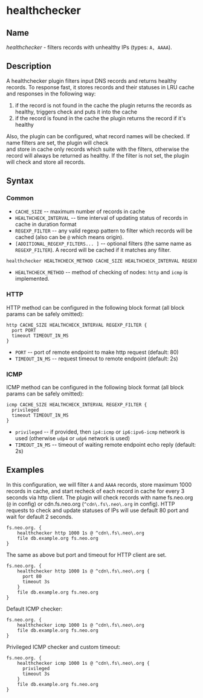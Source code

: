# healthchecker

## Name

*healthchecker* - filters records with unhealthy IPs (types: `A, AAAA`).

## Description

A healthchecker plugin filters input DNS records and returns healthy records. To response fast, it stores records and 
their statuses in LRU cache and responses in the following way:
1. if the record is not found in the cache the plugin returns the records as healthy, triggers check and puts it into 
the cache
2. if the record is found in the cache the plugin returns the record if it's healthy

Also, the plugin can be configured, what record names will be checked. If name filters are set, the plugin will check  
and store in cache only records which suite with the filters, otherwise the record will always be returned 
as healthy. If the filter is not set, the plugin will check and store all records.

## Syntax

### Common
- `CACHE_SIZE` -- maximum number of records in cache
- `HEALTHCHECK_INTERVAL` -- time interval of updating status of records in cache in duration format
- `REGEXP_FILTER` -- any valid regexp pattern to filter which records will be cached (also can be `@` which means origin).
- `[ADDITIONAL_REGEXP_FILTERS... ]` -- optional filters (the same name as `REGEXP_FILTER`).
  A record will be cached if it matches any filter.

``` txt
healthchecker HEALTHCHECK_METHOD CACHE_SIZE HEALTHCHECK_INTERVAL REGEXP_FILTER [ADDITIONAL_REGEXP_FILTERS... ]
```

- `HEALTHCHECK_METHOD` -- method of checking of nodes: `http` and `icmp` is implemented.  

### HTTP

HTTP method can be configured in the following block format (all block params can be safely omitted): 
```
http CACHE_SIZE HEALTHCHECK_INTERVAL REGEXP_FILTER {
  port PORT 
  timeout TIMEOUT_IN_MS
}
```

- `PORT` -- port of remote endpoint to make http request (default: 80)
- `TIMEOUT_IN_MS` -- request timeout to remote endpoint (default: 2s)


### ICMP

ICMP method can be configured in the following block format (all block params can be safely omitted): 
```
icmp CACHE_SIZE HEALTHCHECK_INTERVAL REGEXP_FILTER {
  privileged 
  timeout TIMEOUT_IN_MS
}
```

- `privileged` -- if provided, then `ip4:icmp` or `ip6:ipv6-icmp` network is used (otherwise `udp4` or `udp6` network is used)
- `TIMEOUT_IN_MS` -- timeout of waiting remote endpoint echo reply (default: 2s)



## Examples

In this configuration, we will filter `A` and `AAAA` records, store maximum 1000 records in cache, and start recheck of 
each record in cache for every 3 seconds via http client. The plugin will check records with name 
fs.neo.org (`@` in config) or cdn.fs.neo.org (`^cdn\.fs\.neo\.org` in config).
HTTP requests to check and update statuses of IPs will use default 80 port and wait for default 2 seconds.
``` corefile
fs.neo.org. {
    healthchecker http 1000 1s @ ^cdn\.fs\.neo\.org
    file db.example.org fs.neo.org
}
```

The same as above but port and timeout for HTTP client are set.
``` corefile
fs.neo.org. {
    healthchecker http 1000 1s @ ^cdn\.fs\.neo\.org {
      port 80
      timeout 3s
    }
    file db.example.org fs.neo.org
}
```

Default ICMP checker:
```
fs.neo.org. {
    healthchecker icmp 1000 1s @ ^cdn\.fs\.neo\.org 
    file db.example.org fs.neo.org
}
```

Privileged ICMP checker and custom timeout:
```
fs.neo.org. {
    healthchecker icmp 1000 1s @ ^cdn\.fs\.neo\.org {
      privileged
      timeout 3s
    }
    file db.example.org fs.neo.org
}
```
